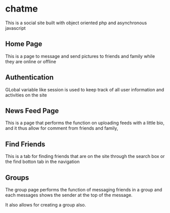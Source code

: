# chatme
This is a social site built with object oriented php and asynchronous javascript

## Home Page

This is a page to message and send pictures to friends and family while they are online or offline

## Authentication

GLobal variable like session is used to keep track of all user information and activities on the site

## News Feed Page

This is a page that performs the function on uploading feeds with a little bio, and it thus allow for comment from friends and family,

## Find Friends

This is a tab for finding friends that are on the site through the search box or the find botton tab in the navigation

## Groups 

The group page performs the function of messaging friends in a group and each messages shows the sender at the top of the message.

It also allows for creating a group also.
